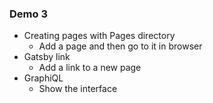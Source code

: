 ### Demo 3

- Creating pages with Pages directory
  - Add a page and then go to it in browser
- Gatsby link
  - Add a link to a new page
- GraphiQL
  - Show the interface